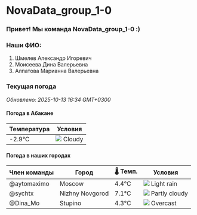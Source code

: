 # NovaData_group_1-0
### Привет! Мы команда NovaData_group_1-0 :)

### Наши ФИО:
1. Шмелев Александр Игоревич
2. Моисеева Дина Валерьевна
3. Алпатова Марианна Валерьевна

### Текущая погода
<!-- WEATHER:START -->
_Обновлено: 2025-10-13 16:34 GMT+0300_

#### Погода в Абакане

| Температура | Условия |
|-------------|----------|
| -2.9°C     | ![](https://cdn.weatherapi.com/weather/64x64/night/119.png) Cloudy |

#### Погода в наших городах

| Член команды  | Город               | 🌡️ Темп.  | Условия          |
|---------------|---------------------|-----------|--------------------|
| @aytomaximo    | Moscow              |    4.4°C | ![](https://cdn.weatherapi.com/weather/64x64/day/296.png) Light rain   |
| @sychtx        | Nizhny Novgorod     |    7.1°C | ![](https://cdn.weatherapi.com/weather/64x64/day/116.png) Partly cloudy |
| @Dina_Mo       | Stupino             |    4.3°C | ![](https://cdn.weatherapi.com/weather/64x64/day/122.png) Overcast     |

<!-- WEATHER:END -->
